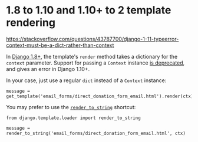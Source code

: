 # 1.8 to 1.10 and 1.10+ to 2 template rendering

<https://stackoverflow.com/questions/43787700/django-1-11-typeerror-context-must-be-a-dict-rather-than-context>

In [Django 1.8+](https://docs.djangoproject.com/en/1.11/releases/1.8/#dictionary-and-context-instance-arguments-of-rendering-functions), the template's `render` method takes a dictionary for the `context` parameter. Support for passing a `Context` instance [is deprecated](https://docs.djangoproject.com/en/1.11/releases/1.10/#features-removed-in-1-10), and gives an error in Django 1.10+.

In your case, just use a regular `dict` instead of a `Context` instance:

```
message = get_template('email_forms/direct_donation_form_email.html').render(ctx)
```

You may prefer to use the [`render_to_string`](https://docs.djangoproject.com/en/1.11/topics/templates/#django.template.loader.render_to_string) shortcut:

```
from django.template.loader import render_to_string

message = render_to_string('email_forms/direct_donation_form_email.html', ctx)
```